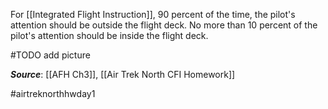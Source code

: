 For [[Integrated Flight Instruction]], 90 percent of the time, the pilot's attention should be outside the flight deck. No more than 10 percent of the pilot's attention should be inside the flight deck.

#TODO add picture

***Source***: [[AFH Ch3]], [[Air Trek North CFI Homework]]

#airtreknorthhwday1